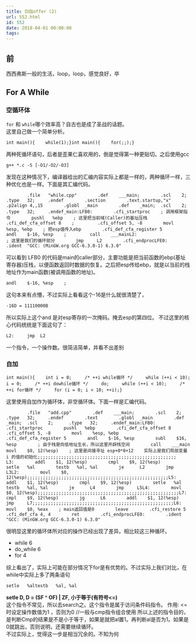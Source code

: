 ```yaml
---
title: 剑指offer (2)
url: 552.html
id: 552
date: 2018-04-01 00:00:00
tags:
---
```


[](https://www.diglp.xyz/2018/04/01/%E5%89%91%E6%8C%87offer_2/#%E5%89%8D "前")前
------------------------------------------------------------------------------

西西弗斯一般的生活，loop，loop，感觉良好，卒

[](https://www.diglp.xyz/2018/04/01/%E5%89%91%E6%8C%87offer_2/#For-A-While "For A While")For A While
----------------------------------------------------------------------------------------------------

### [](https://www.diglp.xyz/2018/04/01/%E5%89%91%E6%8C%87offer_2/#%E7%A9%BA%E5%BE%AA%E7%8E%AF%E4%BD%93 "空循环体")空循环体

`for` 和 `while`哪个效率高？自古也是成了圣战的话题。  
这里自己做一个简单分析。

    int main(){    while(1);}int main(){    for(;;);}    

两种死循环语句，后者是歪果仁喜欢用的，倒是觉得第一种更贴切。之后使用gcc

    g++ *.c -S [-O1/-O2/-O3]

发现在这种情况下，编译器给出的汇编内容实际上都是一样的，两种循环一样，三种优化也是一样。下面是其汇编代码。

            .file   "while.cpp"        .def    ___main;        .scl    2;      .type   32;     .endef        .section        .text.startup,"x"        .p2align 4,,15        .globl  _main        .def    _main;  .scl    2;      .type   32;     .endef_main:LFB0:        .cfi_startproc    ; 调用框架指令        pushl   %ebp    ; 这里把当前域(Caller)的基址压栈        .cfi_def_cfa_offset 8    ;         .cfi_offset 5, -8        movl    %esp, %ebp    ; 把esp值传入ebp        .cfi_def_cfa_register 5        andl    $-16, %esp    ;         call    ___mainL2:                            ; 这里是我们的循环部分        jmp     L2        .cfi_endprocLFE0:        .ident  "GCC: (MinGW.org GCC-6.3.0-1) 6.3.0"

可以看到 LFB0 的代码是main的caller部分，主要功能是把当前函数的ebp(基址寄存器)压栈，以便函数返回时数据的恢复。之后把esp传给ebp，就是以当前的栈地址作为main函数(被调用函数的地址)。

    andl    $-16, %esp    ;

这句本来有点懵，不过实际上看看这个-16是什么就很清楚了，

    -16D = 11110000B

所以实际上这个and 是对esp寄存的一次掩码。掩去esp的第四位。 不过这里的核心代码统统是下面这句了：

    L2:     jmp  L2

一个指令，一个操作数。很简洁简单，并看不出差别

### [](https://www.diglp.xyz/2018/04/01/%E5%89%91%E6%8C%87offer_2/#%E8%87%AA%E5%8A%A0 "自加")自加

    int main(){    int i = 0;     /* ++i while循环 */     while (++i < 10);     i = 0;     /* ++i dowhile循环 */     do;     while (++i < 10);     /* ++i for循环 */     for (i = 0; i < 10; ++i);}

这里使用自加作为循环体，非空循环体。下面一样是汇编代码。

            .file   "add.cpp"        .def    ___main;        .scl    2;      .type   32;     .endef        .text        .globl  _main        .def    _main;  .scl    2;      .type   32;     .endef_main:LFB0:        .cfi_startproc        pushl   %ebp        .cfi_def_cfa_offset 8        .cfi_offset 5, -8        movl    %esp, %ebp        .cfi_def_cfa_register 5        andl    $-16, %esp        subl    $16, %esp        ; 由于栈是向低地址生长，所以这里开辟栈空间        call    ___main        movl    $0, 12(%esp)    ; 这里是间接寻址 esp+0*0+12    实际上是我们局部变量 i 的值的初始化;;;;;;;;;;;;;;;;;;;;;;;;;;;;;;;;;;;;;;;;;;;;;;;;;;;;;    L3:        addl    $1, 12(%esp)        cmpl    $9, 12(%esp)        setle   %al        testb   %al, %al        je      L2        jmp     L3L2:        movl    $0, 12(%esp);;;;;;;;;;;;;;;;;;;;;;;;;;;;;;;;;;;;;;;;;;;;;;;;;;;;;;L5:        addl    $1, 12(%esp)        cmpl    $9, 12(%esp)        setle   %al        testb   %al, %al        je      L4        jmp     L5L4:        movl    $0, 12(%esp);;;;;;;;;;;;;;;;;;;;;;;;;;;;;;;;;;;;;;;;;;;;;;;;;;;;;;L7:        cmpl    $9, 12(%esp)        jg      L6        addl    $1, 12(%esp)        jmp     L7;;;;;;;;;;;;;;;;;;;;;;;;;;;;;;;;;;;;;;;;;;;;;;;;;;;;;;L6:        movl    $0, %eax    ; main返回值是0        leave        .cfi_restore 5        .cfi_def_cfa 4, 4        ret        .cfi_endprocLFE0:        .ident  "GCC: (MinGW.org GCC-6.3.0-1) 6.3.0"

很明显这里的循环体所对应的操作已经出现了差异。相比较这三种循环。

*   while 6
*   do_while 6
*   for 4

综上看出了，实际上可能在部分情况下for是有优势的。不过实际上我们对比，在while中实际上多了两条语句

    setle   %altestb   %al, %al

**setle D, D = (SF ^ OF) | ZF, 小于等于(有符号<=)**  
这个指令不常见，所以去search之。这个指令是属于访问条件码指令。 作用: <= 时设定操作数值为1 ，否则为0 //一般与cmp指令组合使用 所以上述的指令目的，是判断Cmp的结果是不是小于等于，如果是就把al置1。再判断al是否为1。如果是0就跳出，否则说明，还需要继续循环。  
不过实际上，觉得这一步是相当冗余的。不知为何